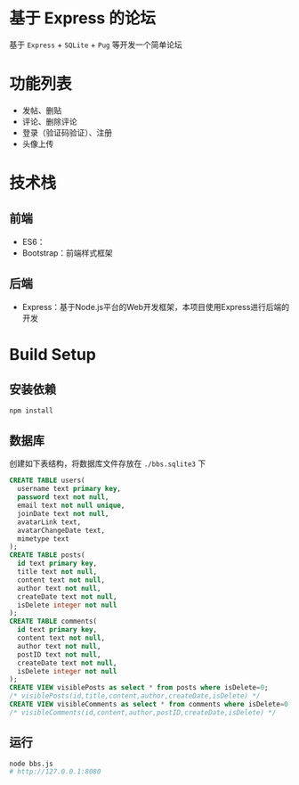 # 基于 Express 的论坛
基于 `Express` + `SQLite` + `Pug` 等开发一个简单论坛

# 功能列表
- 发帖、删贴
- 评论、删除评论
- 登录（验证码验证）、注册
- 头像上传
# 技术栈
## 前端
- ES6：
- Bootstrap：前端样式框架
## 后端
- Express：基于Node.js平台的Web开发框架，本项目使用Express进行后端的开发


# Build Setup
## 安装依赖
```bash
npm install
```
## 数据库
创建如下表结构，将数据库文件存放在 `./bbs.sqlite3` 下
```SQL
CREATE TABLE users(
  username text primary key,
  password text not null,
  email text not null unique,
  joinDate text not null,
  avatarLink text,
  avatarChangeDate text,
  mimetype text
);
CREATE TABLE posts(
  id text primary key,
  title text not null,
  content text not null,
  author text not null,
  createDate text not null,
  isDelete integer not null
);
CREATE TABLE comments(
  id text primary key,
  content text not null,
  author text not null,
  postID text not null,
  createDate text not null,
  isDelete integer not null
);
CREATE VIEW visiblePosts as select * from posts where isDelete=0;
/* visiblePosts(id,title,content,author,createDate,isDelete) */
CREATE VIEW visibleComments as select * from comments where isDelete=0;
/* visibleComments(id,content,author,postID,createDate,isDelete) */
```

## 运行
```bash
node bbs.js
# http://127.0.0.1:8080
```
